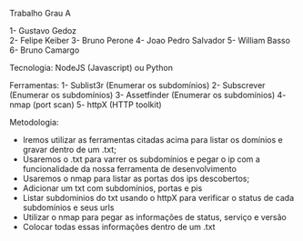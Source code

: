 Trabalho Grau A

1- Gustavo Gedoz	
2- Felipe Keiber
3- Bruno Perone
4- Joao Pedro Salvador
5- William Basso
6- Bruno Camargo

Tecnologia: NodeJS (Javascript) ou Python

Ferramentas: 
1- Sublist3r (Enumerar os subdomínios)
2- Subscrever (Enumerar os subdomínios)
3- Assetfinder (Enumerar os subdomínios)
4- nmap (port scan)
5- httpX (HTTP toolkit)


Metodologia:

- Iremos utilizar as ferramentas citadas acima para listar os domínios e gravar dentro de um .txt;
- Usaremos o .txt para varrer os subdomínios e pegar o ip com a funcionalidade da nossa ferramenta de desenvolvimento
- Usaremos o nmap para listar as portas dos ips descobertos;
- Adicionar um txt com subdomínios, portas e pis
- Listar subdominios do txt usando o httpX para verificar o status de cada subdomínios e seus urls
- Utilizar o nmap para pegar as informações de status, serviço e versão
- Colocar todas essas informações dentro de um .txt